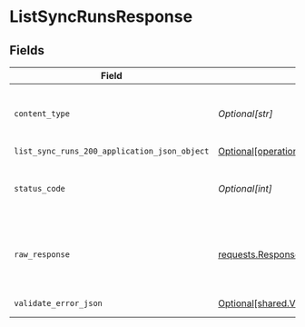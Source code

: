 # ListSyncRunsResponse


## Fields

| Field                                                                                                                | Type                                                                                                                 | Required                                                                                                             | Description                                                                                                          |
| -------------------------------------------------------------------------------------------------------------------- | -------------------------------------------------------------------------------------------------------------------- | -------------------------------------------------------------------------------------------------------------------- | -------------------------------------------------------------------------------------------------------------------- |
| `content_type`                                                                                                       | *Optional[str]*                                                                                                      | :heavy_check_mark:                                                                                                   | HTTP response content type for this operation                                                                        |
| `list_sync_runs_200_application_json_object`                                                                         | [Optional[operations.ListSyncRuns200ApplicationJSON]](undefined/models/operations/listsyncruns200applicationjson.md) | :heavy_minus_sign:                                                                                                   | Ok                                                                                                                   |
| `status_code`                                                                                                        | *Optional[int]*                                                                                                      | :heavy_check_mark:                                                                                                   | HTTP response status code for this operation                                                                         |
| `raw_response`                                                                                                       | [requests.Response](https://requests.readthedocs.io/en/latest/api/#requests.Response)                                | :heavy_minus_sign:                                                                                                   | Raw HTTP response; suitable for custom response parsing                                                              |
| `validate_error_json`                                                                                                | [Optional[shared.ValidateErrorJSON]](undefined/models/shared/validateerrorjson.md)                                   | :heavy_minus_sign:                                                                                                   | Validation Failed                                                                                                    |